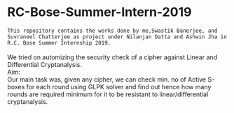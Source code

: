 # RC-Bose-Summer-Intern-2019
``
This repository contains the works done by me,Swastik Banerjee, and Suvraneel Chatterjee as project under Nilanjan Datta and Ashwin Jha in R.C. Bose Summer Internship 2019.
``
          <br/><br/>We tried on automizing the security check of a cipher against Linear and Differential Cryptanalysis.
<br/>Aim:<br/>
    Our main task was, given any cipher, we can check min. no of Active S-boxes for each round using GLPK solver and find out hence how many rounds are required minimum for it to be resistant to linear/differential cryptanalysis.

